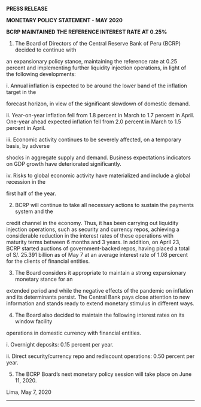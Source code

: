 **PRESS RELEASE**

**MONETARY POLICY STATEMENT - MAY 2020**

**BCRP MAINTAINED THE REFERENCE INTEREST RATE AT 0.25%**

1. The Board of Directors of the Central Reserve Bank of Peru (BCRP) decided to continue with

an expansionary policy stance, maintaining the reference rate at 0.25 percent and
implementing further liquidity injection operations, in light of the following developments:

i. Annual inflation is expected to be around the lower band of the inflation target in the

forecast horizon, in view of the significant slowdown of domestic demand.

ii. Year-on-year inflation fell from 1.8 percent in March to 1.7 percent in April. One-year
ahead expected inflation fell from 2.0 percent in March to 1.5 percent in April.

iii. Economic activity continues to be severely affected, on a temporary basis, by adverse

shocks in aggregate supply and demand. Business expectations indicators on GDP
growth have deteriorated significantly.

iv. Risks to global economic activity have materialized and include a global recession in the

first half of the year.

2. BCRP will continue to take all necessary actions to sustain the payments system and the

credit channel in the economy. Thus, it has been carrying out liquidity injection operations,
such as security and currency repos, achieving a considerable reduction in the interest rates
of these operations with maturity terms between 6 months and 3 years. In addition, on April
23, BCRP started auctions of government-backed repos, having placed a total of S/. 25.391
billion as of May 7 at an average interest rate of 1.08 percent for the clients of financial
entities.

3. The Board considers it appropriate to maintain a strong expansionary monetary stance for an

extended period and while the negative effects of the pandemic on inflation and its
determinants persist. The Central Bank pays close attention to new information and stands
ready to extend monetary stimulus in different ways.

4. The Board also decided to maintain the following interest rates on its window facility

operations in domestic currency with financial entities.

i. Overnight deposits: 0.15 percent per year.

ii. Direct security/currency repo and rediscount operations: 0.50 percent per year.

5. The BCRP Board’s next monetary policy session will take place on June 11, 2020.

Lima, May 7, 2020


-----

